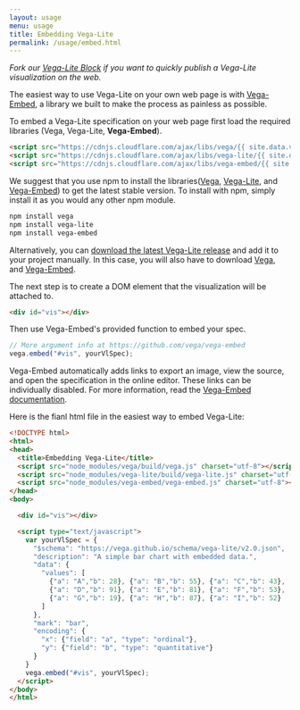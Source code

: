 ```yaml
---
layout: usage
menu: usage
title: Embedding Vega-Lite
permalink: /usage/embed.html
---
```


*Fork our [Vega-Lite Block](https://bl.ocks.org/domoritz/455e1c7872c4b38a58b90df0c3d7b1b9) if you want to quickly publish a Vega-Lite visualization on the web.*

The easiest way to use Vega-Lite on your own web page is with [Vega-Embed](https://github.com/vega/vega-embed), a library we built to make the process as painless as possible.

To embed a Vega-Lite specification on your web page first load the required libraries (Vega, Vega-Lite, **Vega-Embed**).

```html
<script src="https://cdnjs.cloudflare.com/ajax/libs/vega/{{ site.data.versions.vega }}/vega.js"></script>
<script src="https://cdnjs.cloudflare.com/ajax/libs/vega-lite/{{ site.data.versions.vega-lite }}/vega-lite.js"></script>
<script src="https://cdnjs.cloudflare.com/ajax/libs/vega-embed/{{ site.data.versions.vega-embed }}/vega-embed.js"></script>
```

We suggest that you use npm to install the libraries([Vega](https://www.npmjs.com/package/vega), [Vega-Lite](https://www.npmjs.com/package/vega-lite), and [Vega-Embed](https://www.npmjs.com/package/vega-embed)) to get the latest stable version. To install with npm, simply install it as you would any other npm module.

```sh
npm install vega
npm install vega-lite
npm install vega-embed
```

Alternatively, you can [download the latest Vega-Lite release](https://github.com/vega/vega-lite/releases/latest) and add it to your project manually.  In this case, you will also have to download [Vega](https://github.com/vega/vega/releases/latest), and [Vega-Embed](https://github.com/vega/vega-embed/releases/latest).

The next step is to create a DOM element that the visualization will be attached to.

```html
<div id="vis"></div>
```

Then use Vega-Embed's provided function to embed your spec.

```js
// More argument info at https://github.com/vega/vega-embed
vega.embed("#vis", yourVlSpec);
```

Vega-Embed automatically adds links to export an image, view the source, and open the specification in the online editor. These links can be individually disabled. For more information, read the [Vega-Embed documentation](https://github.com/vega/vega-embed).

Here is the fianl html file in the easiest way to embed Vega-Lite:
```html
<!DOCTYPE html>
<html>
<head>
  <title>Embedding Vega-Lite</title>  
  <script src="node_modules/vega/build/vega.js" charset="utf-8"></script>
  <script src="node_modules/vega-lite/build/vega-lite.js" charset="utf-8"></script>
  <script src="node_modules/vega-embed/vega-embed.js" charset="utf-8"></script>
</head>
<body>

  <div id="vis"></div>

  <script type="text/javascript">
    var yourVlSpec = {
      "$schema": "https://vega.github.io/schema/vega-lite/v2.0.json",
      "description": "A simple bar chart with embedded data.",
      "data": {
        "values": [
          {"a": "A","b": 28}, {"a": "B","b": 55}, {"a": "C","b": 43},
          {"a": "D","b": 91}, {"a": "E","b": 81}, {"a": "F","b": 53},
          {"a": "G","b": 19}, {"a": "H","b": 87}, {"a": "I","b": 52}
        ]
      },
      "mark": "bar",
      "encoding": {
        "x": {"field": "a", "type": "ordinal"},
        "y": {"field": "b", "type": "quantitative"}
      }
    }
    vega.embed("#vis", yourVlSpec);
  </script>
</body>
</html>
```

